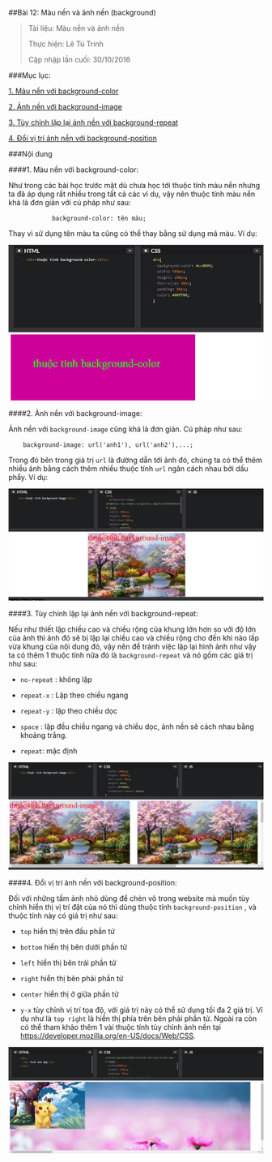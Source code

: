 ##Bài 12: Màu nền và ảnh nền (background)

> Tài liệu: Màu nền và ảnh nền 
> 
> Thực hiện: Lê Tú Trinh
> 
> Cập nhập lần cuối: 30/10/2016

###Mục lục:

[1. Màu nền với background-color](#1)

[2. Ảnh nền với background-image](#2)

[3. Tùy chỉnh lặp lại ảnh nền với background-repeat](#3)

[4. Đổi vị trí ảnh nền với background-position](#4)

###Nội dung

<a name="1"></a>
####1. Màu nền với background-color:

Như trong các bài học trước mặt dù chưa học tới thuộc tính màu nền nhưng ta đã áp dụng rất nhiều trong tất cả các ví dụ, vậy nên thuộc tính màu nền khá là đơn giản với cú pháp như sau: 

```
			background-color: tên màu;
```
Thay vì sử dụng tên màu ta cũng có thể thay bằng sử dụng mã màu. Ví dụ:

![1](https://github.com/TrinhTu/web_developer/blob/master/Task05_CSS_Course_01/Bai_12/image/1.png)


<a name="2"></a>
####2. Ảnh nền với background-image:

Ảnh nền với `background-image` cũng khá là đơn giản. Cú pháp như sau:

```
	background-image: url('anh1'), url('anh2'),...;
```

Trong đó bên trong giá trị 	`url` là đường dẫn tới ảnh đó, chúng ta có thể thêm nhiều ảnh bằng cách thêm nhiều thuộc tính `url` ngăn cách nhau bởi dấu phẩy. Ví dụ:

![2](https://github.com/TrinhTu/web_developer/blob/master/Task05_CSS_Course_01/Bai_12/image/2.png)

<a name="3"></a>
####3. Tùy chỉnh lặp lại ảnh nền với background-repeat:

Nếu như thiết lập chiều cao và chiều rộng của khung lớn hơn so với độ lớn của ảnh thì ảnh đó sẽ bị lặp lại chiều cao và chiều rộng cho đến khi nào lấp vừa khung của nội dung đó, vậy nên để tránh việc lặp lại hình ảnh như vậy ta có thêm 1 thuộc tính nữa đó là `background-repeat` và nó gồm các giá trị như sau:

- `no-repeat` : không lặp

- `repeat-x` : Lặp theo chiều ngang

- `repeat-y` : lặp theo chiều dọc

- `space` : lặp đều chiều ngang và chiều dọc, ảnh nền sẽ cách nhau bằng khoảng trắng.

- `repeat`: mặc định

![3](https://github.com/TrinhTu/web_developer/blob/master/Task05_CSS_Course_01/Bai_12/image/3.png)

<a name="4"></a>
####4. Đổi vị trí ảnh nền với background-position:

Đối với những tấm ảnh nhỏ dùng để chèn vô trong website mà muốn tùy chỉnh hiển thị vị trí đặt của nó thì dùng thuộc tính `background-position` , và thuộc tính này có giá trị như sau:

- `top` hiển thị trên đầu phần tử

- `bottom` hiển thị bên dưới phần tử

- `left` hiển thị bên trái phần tử

- `right` hiển thị bên phải phần tử

- `center` hiển thị ở giữa phần tử

- `y-x` tùy chỉnh vị trí tọa độ, với giá trị này có thể sử dụng tối đa 2 giá trị. Ví dụ như là `top right` là hiển thị phía trên bên phải phần tử. Ngoài ra còn có thể tham khảo thêm 1 vài thuộc tính tùy chỉnh ảnh nền tại https://developer.mozilla.org/en-US/docs/Web/CSS.

![4](https://github.com/TrinhTu/web_developer/blob/master/Task05_CSS_Course_01/Bai_12/image/4.png)
